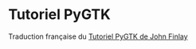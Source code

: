 # Tutoriel PyGTK
Traduction française du [Tutoriel PyGTK de John Finlay](http://www.pygtk.org/pygtk2tutorial/index.html)
